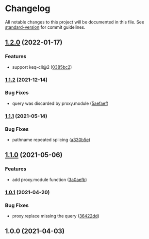 # Changelog

All notable changes to this project will be documented in this file. See [standard-version](https://github.com/conventional-changelog/standard-version) for commit guidelines.

## [1.2.0](https://www.github.com/keq-request/keq-proxy/compare/v1.1.2...v1.2.0) (2022-01-17)


### Features

* support keq-cli@2 ([0385bc2](https://www.github.com/keq-request/keq-proxy/commit/0385bc2b840483bd03d50bc9ebf3af78b7be37a2))

### [1.1.2](https://www.github.com/keq-request/keq-proxy/compare/v1.1.1...v1.1.2) (2021-12-14)


### Bug Fixes

* query was discarded by proxy.module ([5aefaef](https://www.github.com/keq-request/keq-proxy/commit/5aefaef106f2c5cf7b93534fe700fc31efa7f741))

### [1.1.1](https://www.github.com/keq-request/keq-proxy/compare/v1.1.0...v1.1.1) (2021-05-14)


### Bug Fixes

* pathname repeated splicing ([a330b5e](https://www.github.com/keq-request/keq-proxy/commit/a330b5e3025aa7cb3485e9e974ddd9b4a0e402fd))

## [1.1.0](https://github.com/Val-istar-Guo/keq-proxy/compare/v1.0.1...v1.1.0) (2021-05-06)


### Features

* add proxy.module function ([3a0aefb](https://github.com/Val-istar-Guo/keq-proxy/commit/3a0aefbf3412c7ecee4e88648430bf6849f8dcee))

### [1.0.1](https://github.com/Val-istar-Guo/keq-proxy/compare/v1.0.0...v1.0.1) (2021-04-20)


### Bug Fixes

* proxy.replace missing the query ([36422dd](https://github.com/Val-istar-Guo/keq-proxy/commit/36422dd4972b91baede18f3618773fc89e9693f2))

## 1.0.0 (2021-04-03)
